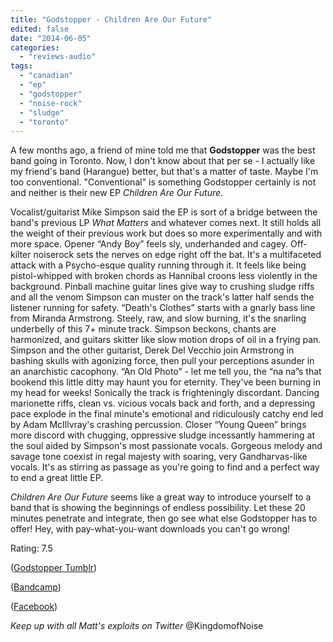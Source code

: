 ```yaml
---
title: "Godstopper - Children Are Our Future"
edited: false
date: "2014-06-05"
categories:
  - "reviews-audio"
tags:
  - "canadian"
  - "ep"
  - "godstopper"
  - "noise-rock"
  - "sludge"
  - "toronto"
---
```


A few months ago, a friend of mine told me that **Godstopper** was the best band going in Toronto. Now, I don't know about that per se - I actually like my friend's band (Harangue) better, but that's a matter of taste. Maybe I'm too conventional. "Conventional" is something Godstopper certainly is not and neither is their new EP _Children Are Our Future_.

Vocalist/guitarist Mike Simpson said the EP is sort of a bridge between the band's previous LP _What Matters_ and whatever comes next. It still holds all the weight of their previous work but does so more experimentally and with more space. Opener “Andy Boy” feels sly, underhanded and cagey. Off-kilter noiserock sets the nerves on edge right off the bat. It's a multifaceted attack with a Psycho-esque quality running through it. It feels like being pistol-whipped with broken chords as Hannibal croons less violently in the background. Pinball machine guitar lines give way to crushing sludge riffs and all the venom Simpson can muster on the track's latter half sends the listener running for safety. “Death's Clothes” starts with a gnarly bass line from Miranda Armstrong. Steely, raw, and slow burning, it's the snarling underbelly of this 7+ minute track. Simpson beckons, chants are harmonized, and guitars skitter like slow motion drops of oil in a frying pan. Simpson and the other guitarist, Derek Del Vecchio join Armstrong in bashing skulls with agonizing force, then pull your perceptions asunder in an anarchistic cacophony. “An Old Photo” - let me tell you, the “na na”s that bookend this little ditty may haunt you for eternity. They've been burning in my head for weeks! Sonically the track is frighteningly discordant. Dancing marionette riffs, clean vs. vicious vocals back and forth, and a depressing pace explode in the final minute's emotional and ridiculously catchy end led by Adam McIllvray's crashing percussion. Closer “Young Queen” brings more discord with chugging, oppressive sludge incessantly hammering at the soul aided by Simpson's most passionate vocals. Gorgeous melody and savage tone coexist in regal majesty with soaring, very Gandharvas-like vocals. It's as stirring as passage as you're going to find and a perfect way to end a great little EP.

_Children Are Our Future_ seems like a great way to introduce yourself to a band that is showing the beginnings of endless possibility. Let these 20 minutes penetrate and integrate, then go see what else Godstopper has to offer! Hey, with pay-what-you-want downloads you can't go wrong!

Rating: 7.5

([Godstopper Tumblr](http://godstopper.tumblr.com/))

([Bandcamp](http://godstopper.bandcamp.com/))

([Facebook](https://www.facebook.com/godstopperband))

_Keep up with all Matt's exploits on Twitter_ @KingdomofNoise
